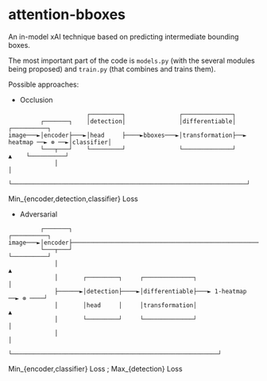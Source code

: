 # attention-bboxes
An in-model xAI technique based on predicting intermediate bounding boxes.

The most important part of the code is `models.py` (with the several modules being proposed) and `train.py` (that combines and trains them).

Possible approaches:

* Occlusion
```
                      ┌─────────┐               ┌──────────────┐                                 
         ┌───────┐    │detection│               │differentiable│                     ┌──────────┐
image───►│encoder├───►│head     ├────►bboxes───►│transformation├──► heatmap ──► ⊗ ──►│classifier│
         └───┬───┘    └─────────┘               └──────────────┘                ▲    └──────────┘
             │                                                                  │                
             └──────────────────────────────────────────────────────────────────┘                
```

Min_{encoder,detection,classifier} Loss

* Adversarial
```
         ┌───────┐                                                      ┌──────────┐
image───►│encoder├─────────────────────────────────────────────────────►│classifier│
         └───┬───┘                                                      └──────────┘
             │                                                                ▲     
             │       ┌─────────┐     ┌──────────────┐                         │     
             ├──────►│detection├────►│differentiable├───► 1-heatmap ──► ⊗ ────┘     
             │       │head     │     │transformation│                   ▲           
             │       └─────────┘     └──────────────┘                   │           
             │                                                          │           
             └──────────────────────────────────────────────────────────┘           
```

Min_{encoder,classifier} Loss ; Max_{detection} Loss
